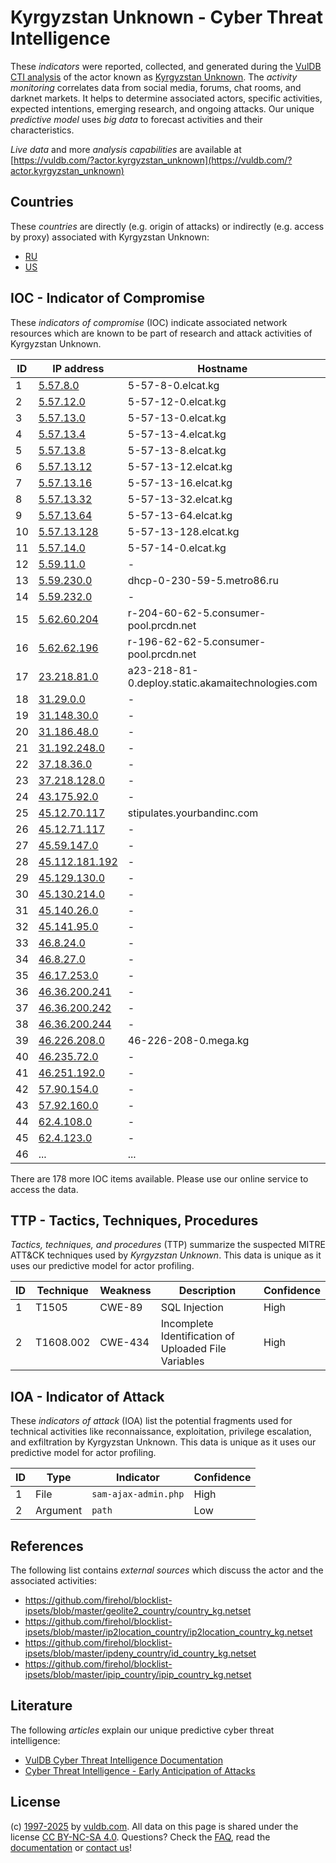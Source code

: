 # Kyrgyzstan Unknown - Cyber Threat Intelligence

These _indicators_ were reported, collected, and generated during the [VulDB CTI analysis](https://vuldb.com/?kb.cti) of the actor known as [Kyrgyzstan Unknown](https://vuldb.com/?actor.kyrgyzstan_unknown). The _activity monitoring_ correlates data from social media, forums, chat rooms, and darknet markets. It helps to determine associated actors, specific activities, expected intentions, emerging research, and ongoing attacks. Our unique _predictive model_ uses _big data_ to forecast activities and their characteristics.

_Live data_ and more _analysis capabilities_ are available at [https://vuldb.com/?actor.kyrgyzstan_unknown](https://vuldb.com/?actor.kyrgyzstan_unknown)

## Countries

These _countries_ are directly (e.g. origin of attacks) or indirectly (e.g. access by proxy) associated with Kyrgyzstan Unknown:

* [RU](https://vuldb.com/?country.ru)
* [US](https://vuldb.com/?country.us)

## IOC - Indicator of Compromise

These _indicators of compromise_ (IOC) indicate associated network resources which are known to be part of research and attack activities of Kyrgyzstan Unknown.

ID | IP address | Hostname | Campaign | Confidence
-- | ---------- | -------- | -------- | ----------
1 | [5.57.8.0](https://vuldb.com/?ip.5.57.8.0) | 5-57-8-0.elcat.kg | - | High
2 | [5.57.12.0](https://vuldb.com/?ip.5.57.12.0) | 5-57-12-0.elcat.kg | - | High
3 | [5.57.13.0](https://vuldb.com/?ip.5.57.13.0) | 5-57-13-0.elcat.kg | - | High
4 | [5.57.13.4](https://vuldb.com/?ip.5.57.13.4) | 5-57-13-4.elcat.kg | - | High
5 | [5.57.13.8](https://vuldb.com/?ip.5.57.13.8) | 5-57-13-8.elcat.kg | - | High
6 | [5.57.13.12](https://vuldb.com/?ip.5.57.13.12) | 5-57-13-12.elcat.kg | - | High
7 | [5.57.13.16](https://vuldb.com/?ip.5.57.13.16) | 5-57-13-16.elcat.kg | - | High
8 | [5.57.13.32](https://vuldb.com/?ip.5.57.13.32) | 5-57-13-32.elcat.kg | - | High
9 | [5.57.13.64](https://vuldb.com/?ip.5.57.13.64) | 5-57-13-64.elcat.kg | - | High
10 | [5.57.13.128](https://vuldb.com/?ip.5.57.13.128) | 5-57-13-128.elcat.kg | - | High
11 | [5.57.14.0](https://vuldb.com/?ip.5.57.14.0) | 5-57-14-0.elcat.kg | - | High
12 | [5.59.11.0](https://vuldb.com/?ip.5.59.11.0) | - | - | High
13 | [5.59.230.0](https://vuldb.com/?ip.5.59.230.0) | dhcp-0-230-59-5.metro86.ru | - | High
14 | [5.59.232.0](https://vuldb.com/?ip.5.59.232.0) | - | - | High
15 | [5.62.60.204](https://vuldb.com/?ip.5.62.60.204) | r-204-60-62-5.consumer-pool.prcdn.net | - | High
16 | [5.62.62.196](https://vuldb.com/?ip.5.62.62.196) | r-196-62-62-5.consumer-pool.prcdn.net | - | High
17 | [23.218.81.0](https://vuldb.com/?ip.23.218.81.0) | a23-218-81-0.deploy.static.akamaitechnologies.com | - | High
18 | [31.29.0.0](https://vuldb.com/?ip.31.29.0.0) | - | - | High
19 | [31.148.30.0](https://vuldb.com/?ip.31.148.30.0) | - | - | High
20 | [31.186.48.0](https://vuldb.com/?ip.31.186.48.0) | - | - | High
21 | [31.192.248.0](https://vuldb.com/?ip.31.192.248.0) | - | - | High
22 | [37.18.36.0](https://vuldb.com/?ip.37.18.36.0) | - | - | High
23 | [37.218.128.0](https://vuldb.com/?ip.37.218.128.0) | - | - | High
24 | [43.175.92.0](https://vuldb.com/?ip.43.175.92.0) | - | - | High
25 | [45.12.70.117](https://vuldb.com/?ip.45.12.70.117) | stipulates.yourbandinc.com | - | High
26 | [45.12.71.117](https://vuldb.com/?ip.45.12.71.117) | - | - | High
27 | [45.59.147.0](https://vuldb.com/?ip.45.59.147.0) | - | - | High
28 | [45.112.181.192](https://vuldb.com/?ip.45.112.181.192) | - | - | High
29 | [45.129.130.0](https://vuldb.com/?ip.45.129.130.0) | - | - | High
30 | [45.130.214.0](https://vuldb.com/?ip.45.130.214.0) | - | - | High
31 | [45.140.26.0](https://vuldb.com/?ip.45.140.26.0) | - | - | High
32 | [45.141.95.0](https://vuldb.com/?ip.45.141.95.0) | - | - | High
33 | [46.8.24.0](https://vuldb.com/?ip.46.8.24.0) | - | - | High
34 | [46.8.27.0](https://vuldb.com/?ip.46.8.27.0) | - | - | High
35 | [46.17.253.0](https://vuldb.com/?ip.46.17.253.0) | - | - | High
36 | [46.36.200.241](https://vuldb.com/?ip.46.36.200.241) | - | - | High
37 | [46.36.200.242](https://vuldb.com/?ip.46.36.200.242) | - | - | High
38 | [46.36.200.244](https://vuldb.com/?ip.46.36.200.244) | - | - | High
39 | [46.226.208.0](https://vuldb.com/?ip.46.226.208.0) | 46-226-208-0.mega.kg | - | High
40 | [46.235.72.0](https://vuldb.com/?ip.46.235.72.0) | - | - | High
41 | [46.251.192.0](https://vuldb.com/?ip.46.251.192.0) | - | - | High
42 | [57.90.154.0](https://vuldb.com/?ip.57.90.154.0) | - | - | High
43 | [57.92.160.0](https://vuldb.com/?ip.57.92.160.0) | - | - | High
44 | [62.4.108.0](https://vuldb.com/?ip.62.4.108.0) | - | - | High
45 | [62.4.123.0](https://vuldb.com/?ip.62.4.123.0) | - | - | High
46 | ... | ... | ... | ...

There are 178 more IOC items available. Please use our online service to access the data.

## TTP - Tactics, Techniques, Procedures

_Tactics, techniques, and procedures_ (TTP) summarize the suspected MITRE ATT&CK techniques used by _Kyrgyzstan Unknown_. This data is unique as it uses our predictive model for actor profiling.

ID | Technique | Weakness | Description | Confidence
-- | --------- | -------- | ----------- | ----------
1 | T1505 | CWE-89 | SQL Injection | High
2 | T1608.002 | CWE-434 | Incomplete Identification of Uploaded File Variables | High

## IOA - Indicator of Attack

These _indicators of attack_ (IOA) list the potential fragments used for technical activities like reconnaissance, exploitation, privilege escalation, and exfiltration by Kyrgyzstan Unknown. This data is unique as it uses our predictive model for actor profiling.

ID | Type | Indicator | Confidence
-- | ---- | --------- | ----------
1 | File | `sam-ajax-admin.php` | High
2 | Argument | `path` | Low

## References

The following list contains _external sources_ which discuss the actor and the associated activities:

* https://github.com/firehol/blocklist-ipsets/blob/master/geolite2_country/country_kg.netset
* https://github.com/firehol/blocklist-ipsets/blob/master/ip2location_country/ip2location_country_kg.netset
* https://github.com/firehol/blocklist-ipsets/blob/master/ipdeny_country/id_country_kg.netset
* https://github.com/firehol/blocklist-ipsets/blob/master/ipip_country/ipip_country_kg.netset

## Literature

The following _articles_ explain our unique predictive cyber threat intelligence:

* [VulDB Cyber Threat Intelligence Documentation](https://vuldb.com/?kb.cti)
* [Cyber Threat Intelligence - Early Anticipation of Attacks](https://www.scip.ch/en/?labs.20201022)

## License

(c) [1997-2025](https://vuldb.com/?kb.changelog) by [vuldb.com](https://vuldb.com/?kb.about). All data on this page is shared under the license [CC BY-NC-SA 4.0](https://creativecommons.org/licenses/by-nc-sa/4.0/). Questions? Check the [FAQ](https://vuldb.com/?kb.faq), read the [documentation](https://vuldb.com/?kb) or [contact us](https://vuldb.com/?contact)!
